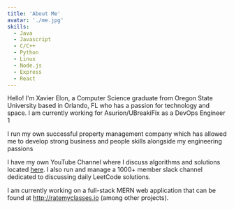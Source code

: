 ```yaml
---
title: 'About Me'
avatar: './me.jpg'
skills:
  - Java
  - Javascript
  - C/C++
  - Python
  - Linux
  - Node.js
  - Express
  - React
---
```


Hello! I'm Xavier Elon, a Computer Science graduate from Oregon State University based in Orlando, FL who has a passion for technology and space. I am currently working for Asurion/UBreakiFix as a DevOps Engineer 1

I run my own successful property management company which has allowed me to develop strong business and people skills alongside my engineering passions

I have my own YouTube Channel where I discuss algorithms and solutions located [here](https://www.youtube.com/channel/UCkzn_i33n79ljur943FlMqw). I also run and manage a 1000+ member slack channel dedicated to discussing daily LeetCode solutions.

I am currently working on a full-stack MERN web application that can be found at http://ratemyclasses.io (among other projects).
